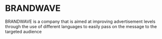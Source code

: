 # BRANDWAVE
BRANDWAVE is a company that is aimed at improving advertisement levels through the use of different languages to easily pass on the message to the targeted audience

